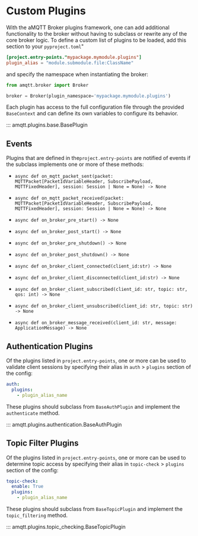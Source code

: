 # Custom Plugins

With the aMQTT Broker plugins framework, one can add additional functionality to the broker without
having to subclass or rewrite any of the core broker logic. To define a custom list of plugins to be loaded,
add this section to your `pyproject.toml`"

```toml
[project.entry-points."mypackage.mymodule.plugins"]
plugin_alias = "module.submodule.file:ClassName"
```

and specify the namespace when instantiating the broker:

```python
from amqtt.broker import Broker

broker = Broker(plugin_namespace='mypackage.mymodule.plugins')

```

Each plugin has access to the full configuration file through the provided `BaseContext` and can define
its own variables to configure its behavior.

::: amqtt.plugins.base.BasePlugin

## Events

Plugins that are defined in the`project.entry-points` are notified of events if the subclass 
implements one or more of these methods:

- `async def on_mqtt_packet_sent(packet: MQTTPacket[PacketIdVariableHeader, SubscribePayload, MQTTFixedHeader], session: Session | None = None) -> None`
- `async def on_mqtt_packet_received(packet: MQTTPacket[PacketIdVariableHeader, SubscribePayload, MQTTFixedHeader], session: Session | None = None) -> None`

- `async def on_broker_pre_start() -> None`
- `async def on_broker_post_start() -> None`
- `async def on_broker_pre_shutdown() -> None`
- `async def on_broker_post_shutdown() -> None`

- `async def on_broker_client_connected(client_id:str) -> None`
- `async def on_broker_client_disconnected(client_id:str) -> None`

- `async def on_broker_client_subscribed(client_id: str, topic: str, qos: int) -> None`
- `async def on_broker_client_unsubscribed(client_id: str, topic: str) -> None`

- `async def on_broker_message_received(client_id: str, message: ApplicationMessage) -> None`


## Authentication Plugins

Of the plugins listed in `project.entry-points`, one or more can be used to validate client sessions
by specifying their alias in `auth` > `plugins` section of the config:

```yaml
auth:
  plugins:
    - plugin_alias_name
```

These plugins should subclass from `BaseAuthPlugin` and implement the `authenticate` method.

::: amqtt.plugins.authentication.BaseAuthPlugin

## Topic Filter Plugins

Of the plugins listed in `project.entry-points`, one or more can be used to determine topic access
by specifying their alias in `topic-check` > `plugins` section of the config:

```yaml
topic-check:
  enable: True
  plugins:
    - plugin_alias_name
```

These plugins should subclass from `BaseTopicPlugin` and implement the `topic_filtering` method.


::: amqtt.plugins.topic_checking.BaseTopicPlugin
